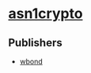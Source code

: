 # [asn1crypto](https://pypi.org/project/asn1crypto)



## Publishers
- [wbond](https://pypi.org/user/wbond)

